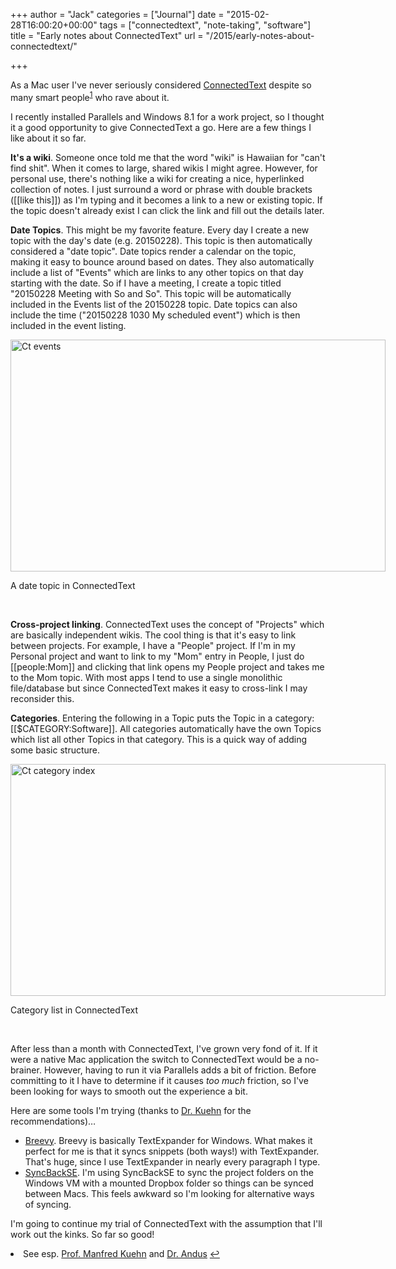 +++
author = "Jack"
categories = ["Journal"]
date = "2015-02-28T16:00:20+00:00"
tags = ["connectedtext", "note-taking", "software"]
title = "Early notes about ConnectedText"
url = "/2015/early-notes-about-connectedtext/"

+++

As a Mac user I've never seriously considered [ConnectedText][1] despite so many smart people<sup id="fnref-4352-users"><a href="#fn-4352-users" rel="footnote">1</a></sup> who rave about it.

I recently installed Parallels and Windows 8.1 for a work project, so I thought it a good opportunity to give ConnectedText a go. Here are a few things I like about it so far.

**It's a wiki**. Someone once told me that the word "wiki" is Hawaiian for "can't find shit". When it comes to large, shared wikis I might agree. However, for personal use, there's nothing like a wiki for creating a nice, hyperlinked collection of notes. I just surround a word or phrase with double brackets ([[like this]]) as I'm typing and it becomes a link to a new or existing topic. If the topic doesn't already exist I can click the link and fill out the details later.

**Date Topics**. This might be my favorite feature. Every day I create a new topic with the day's date (e.g. 20150228). This topic is then automatically considered a "date topic". Date topics render a calendar on the topic, making it easy to bounce around based on dates. They also automatically include a list of "Events" which are links to any other topics on that day starting with the date. So if I have a meeting, I create a topic titled "20150228 Meeting with So and So". This topic will be automatically included in the Events list of the 20150228 topic. Date topics can also include the time ("20150228 1030 My scheduled event") which is then included in the event listing.

<div style="width: 610px" class="wp-caption alignnone">
  <img title="ct-events.png" src="/img/2015/02/ct-events.png" alt="Ct events" width="600" height="371" border="0" />
  
  <p class="wp-caption-text">
    A date topic in ConnectedText
  </p>
</div>

&nbsp;

**Cross-project linking**. ConnectedText uses the concept of "Projects" which are basically independent wikis. The cool thing is that it's easy to link between projects. For example, I have a "People" project. If I'm in my Personal project and want to link to my "Mom" entry in People, I just do [[people:Mom]] and clicking that link opens my People project and takes me to the Mom topic. With most apps I tend to use a single monolithic file/database but since ConnectedText makes it easy to cross-link I may reconsider this.

**Categories**. Entering the following in a Topic puts the Topic in a category: [[$CATEGORY:Software]]. All categories automatically have the own Topics which list all other Topics in that category. This is a quick way of adding some basic structure.

<div style="width: 610px" class="wp-caption alignnone">
  <img title="ct-category-index.png" src="/img/2015/02/ct-category-index.png" alt="Ct category index" width="600" height="371" border="0" />
  
  <p class="wp-caption-text">
    Category list in ConnectedText
  </p>
</div>

&nbsp;

After less than a month with ConnectedText, I've grown very fond of it. If it were a native Mac application the switch to ConnectedText would be a no-brainer. However, having to run it via Parallels adds a bit of friction. Before committing to it I have to determine if it causes _too much_ friction, so I've been looking for ways to smooth out the experience a bit.

Here are some tools I'm trying (thanks to [Dr. Kuehn][2] for the recommendations)&#8230;

  * [Breevy][3]. Breevy is basically TextExpander for Windows. What makes it perfect for me is that it syncs snippets (both ways!) with TextExpander. That's huge, since I use TextExpander in nearly every paragraph I type.
  * [SyncBackSE][4]. I'm using SyncBackSE to sync the project folders on the Windows VM with a mounted Dropbox folder so things can be synced between Macs. This feels awkward so I'm looking for alternative ways of syncing.

I'm going to continue my trial of ConnectedText with the assumption that I'll work out the kinks. So far so good!

<li id="fn-4352-users">
  See esp. <a href="http://takingnotenow.blogspot.com">Prof. Manfred Kuehn</a> and <a href="https://drandus.wordpress.com">Dr. Andus</a> <a href="#fnref-4352-users" rev="footnote">↩</a></fn></footnotes>

 [1]: http://connectedtext.com/
 [2]: http://takingnotenow.blogspot.com
 [3]: http://www.16software.com/breevy/
 [4]: http://www.2brightsparks.com/syncback/sbse.html